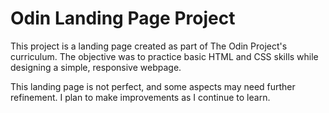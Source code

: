 # Odin Landing Page Project

This project is a landing page created as part of The Odin Project's curriculum. The objective was to practice basic HTML and CSS skills while designing a simple, responsive webpage.

This landing page is not perfect, and some aspects may need further refinement. I plan to make improvements as I continue to learn.
